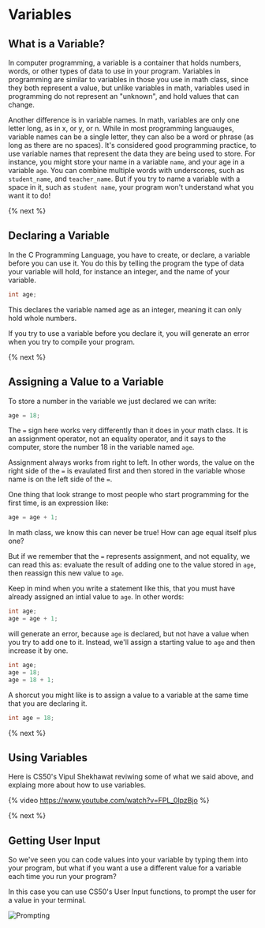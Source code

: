 # Variables

## What is a Variable?
In computer programming, a variable is a container that holds numbers, words, or other types of data to use in your program. Variables in programming are similar to variables in those you use in math class, since they both represent a value, but unlike variables in math, variables used in programming do not represent an "unknown", and hold values that can change.

Another difference is in variable names. In math, variables are only one letter long, as in x, or y, or n. While in most programming languauges, variable names can be a single letter, they can also be a word or phrase (as long as there are no spaces). It's considered good programming practice, to use variable names that represent the data they are being used to store. For instance, you might store your name in a variable `name`, and your age in a variable `age`. You can combine multiple words with underscores, such as `student_name`, and `teacher_name`. But if you try to name a variable with a space in it, such as `student name`, your program won't understand what you want it to do!

{% next %}

## Declaring a Variable
In the C Programming Language, you have to create, or declare, a variable before you can use it. You do this by telling the program the type of data your variable will hold, for instance an integer, and the name of your variable. 

```c
int age;
```

This declares the variable named age as an integer, meaning it can only hold whole numbers.

If you try to use a variable before you declare it, you will generate an error when you try to compile your program. 

{% next %}

## Assigning a Value to a Variable

To store a number in the variable we just declared we can write:

```c
age = 18;
```
The `=` sign here works very differently than it does in your math class. It is an assignment operator, not an equality operator, and it says to the computer, store the number 18 in the variable named `age`.

Assignment always works from right to left. In other words, the value on the right side of the `=` is evaulated first and then stored in the variable whose name is on the left side of the `=`.

One thing that look strange to most people who start programming for the first time, is an expression like:

```c
age = age + 1;
```

In math class, we know this can never be true! How can age equal itself plus one?

But if we remember that the `=` represents assignment, and not equality, we can read this as: evaluate the result of adding one to the value stored in `age`, then reassign this new value to `age`. 

Keep in mind when you write a statement like this, that you must have already assigned an intial value to `age`. In other words:

```c
int age;
age = age + 1;
```

will generate an error, because `age` is declared, but not have a value when you try to add one to it. Instead, we'll assign a starting value to `age` and then increase it by one.

```c
int age;
age = 18;
age = 18 + 1;
```

A shorcut you might like is to assign a value to a variable at the same time that you are declaring it.

```c
int age = 18;
```

{% next %}

## Using Variables

Here is CS50's Vipul Shekhawat reviwing some of what we said above, and explaing more about how to use variables.

{% video https://www.youtube.com/watch?v=FPL_0lpzBjo %}

{% next %}

## Getting User Input

So we've seen you can code values into your variable by typing them into your program, but what if you want a use a different value for a variable each time you run your program?

In this case you can use CS50's User Input functions, to prompt the user for a value in your terminal.

![Prompting](http://labs.cs50nestm.net/userinput.gif)



